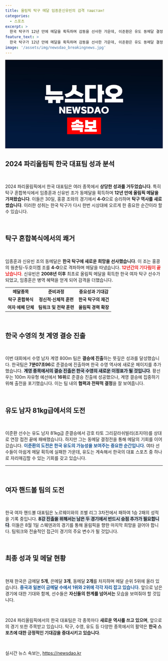```yaml
---
title: 올림픽 탁구 메달 임종훈신유빈의 감격 ташстан!
categories:
  - 스포츠
excerpt: >
  한국 탁구가 12년 만에 메달을 획득하며 감동을 선사한 가운데, 이준환은 유도 동메달 결정전에 나선다. 수영팀도 결승 진출을 확정짓는 등 한국 선수단의 활약이 기대된다!
feature_text: >
  한국 탁구가 12년 만에 메달을 획득하며 감동을 선사한 가운데, 이준환은 유도 동메달 결정전에 나선다. 수영팀도 결승 진출을 확정짓는 등 한국 선수단의 활약이 기대된다!
image: '/assets/img/newsdao_breakingnews.jpg'
---
```


<p><img src="/assets/img/newsdao_breakingnews.jpg" alt="koreaapp 속보" /></p>

<h2 data-ke-size="size26">2024 파리올림픽 한국 대표팀 성과 분석</h2>

<p data-ke-size="size16">&nbsp;</p>

<p>2024 파리올림픽에서 한국 대표팀은 여러 종목에서 <strong>상당한 성과를 거두었습니다</strong>. 특히 탁구 혼합복식에서 임종훈과 신유빈 조가 동메달을 획득하며 <strong>12년 만에 올림픽 메달을 가져왔습니다</strong>. 이들은 30일, 홍콩 조와의 경기에서 <strong>4-0</strong>으로 승리하며 <strong>탁구 역사를 새로 썼습니다</strong>. 이러한 성취는 한국 탁구가 다시 한번 시상대에 오르게 한 중요한 순간이라 할 수 있습니다.</p>

<p data-ke-size="size16">&nbsp;</p>

<h2 data-ke-size="size26">탁구 혼합복식에서의 쾌거</h2>

<p data-ke-size="size16">&nbsp;</p>

<p>임종훈과 신유빈 조의 동메달은 <strong>한국 탁구에 새로운 희망을 선사했습니다</strong>. 이 조는 홍콩의 웡춘팅-두호이켐 조를 <strong>4-0</strong>으로 격파하며 메달을 따냈습니다. <b><span style="color: #ee2323;">12년간의 기다림이 끝났습니다</span></b>. 신유빈은 <strong>2008년 이후</strong> 최초로 올림픽 메달을 획득한 한국 여자 탁구 선수가 되었고, 임종훈은 병역 혜택을 얻게 되어 감격을 더했습니다. </p>

<table>
<tr>
<td style="text-align: center; height: 17px;"><b>메달종목</b></td>
<td style="text-align: center; height: 17px;"><b>준비과정</b></td>
<td style="text-align: center; height: 17px;"><b>중요성과 기대감</b></td>
</tr>
<tr>
<td style="text-align: center; height: 17px;"><b>탁구 혼합복식</b></td>
<td style="text-align: center; height: 17px;"><b>정신적·신체적 훈련</b></td>
<td style="text-align: center; height: 17px;"><b>한국 탁구의 재건</b></td>
</tr>
<tr>
<td style="text-align: center; height: 17px;"><b>여자 에페 단체</b></td>
<td style="text-align: center; height: 17px;"><b>팀워크 및 전략 훈련</b></td>
<td style="text-align: center; height: 17px;"><b>올림픽 경력 확장</b></td>
</tr>
</table>

<p data-ke-size="size16">&nbsp;</p>

<h2 data-ke-size="size26">한국 수영의 첫 계영 결승 진출</h2>

<p data-ke-size="size16">&nbsp;</p>

<p>이번 대회에서 수영 남자 계영 800m 팀은 <strong>결승에 진출</strong>하는 뜻깊은 성과를 달성했습니다. 한국팀은 <strong>7분07초96</strong>로 준결승에 진출하며 한국 수영 역사에 새로운 페이지를 추가했습니다. <b><span style="background-color: #21538527;">계영 종목에서의 결승 진출은 한국 수영의 새로운 이정표가 될 것입니다</span></b>. 황선우는 100m 자유형 예선에서 <strong>16위</strong>로 준결승 진출에 성공했으나, 계영 결승에 집중하기 위해 출전을 포기했습니다. 이는 팀 내의 <strong>협력과 전략적 결정</strong>을 잘 보여줍니다.</p>

<p data-ke-size="size16">&nbsp;</p>

<h2 data-ke-size="size26">유도 남자 81kg급에서의 도전</h2>

<p data-ke-size="size16">&nbsp;</p>

<p>이준환 선수는 유도 남자 81kg급 준결승에서 강호 타토 그리갈라쉬빌리(조지아)를 상대로 연장 접전 끝에 패배했습니다. 하지만 그는 동메달 결정전을 통해 메달의 기회를 이어갔습니다. <b><span style="color: #1a5490;">이준환의 도전은 한국 유도의 가능성을 보여주는 중요한 순간입니다</span></b>. 여타 선수들이 아쉽게 메달 획득에 실패한 가운데, 유도는 계속해서 한국의 대표 스포츠 중 하나로 자리매김할 수 있는 기회를 갖고 있습니다.</p>

<hr/>

<p data-ke-size="size16">&nbsp;</p>

<h2 data-ke-size="size26">여자 핸드볼 팀의 도전</h2>

<p data-ke-size="size16">&nbsp;</p>

<p>한국 여자 핸드볼 대표팀은 노르웨이와의 조별 리그 3차전에서 패하여 1승 2패의 성적을 기록 중입니다. <b><span style="background-color: #21538527;">8강 진출을 위해서는 남은 두 경기에서 반드시 승점 추가가 필요합니다</span></b>. 이들은 8월 1일 스웨덴과의 경기를 통해 올림픽을 향한 마지막 희망을 걸어야 합니다. 팀워크와 전술적인 접근이 경기의 주요 변수가 될 것입니다.</p>

<p data-ke-size="size16">&nbsp;</p>

<h2 data-ke-size="size26">최종 성과 및 메달 현황</h2>

<p data-ke-size="size16">&nbsp;</p>

<p>현재 한국은 금메달 <strong>5개</strong>, 은메달 <strong>3개</strong>, 동메달 <strong>2개</strong>를 차지하며 메달 순위 5위에 올라 있습니다. <b><span style="color: #1a5490;">중국과 일본이 금메달 수에서 1위와 2위에 각각 자리 잡고 있습니다</span></b>. 앞으로 남은 경기에 대한 기대와 함께, 선수들은 <strong>자신들의 한계를 넘어서는</strong> 모습을 보여줘야 할 것입니다. </p>

<p data-ke-size="size16">&nbsp;</p>

<p>2024 파리올림픽에서의 한국 대표팀은 각 종목마다 <strong>새로운 역사를 쓰고 있으며</strong>, 앞으로의 경기 또한 주목받고 있습니다. 탁구, 수영, 유도 등 다양한 종목에서의 활약은 <strong>한국 스포츠에 대한 긍정적인 기대감을 증대시키고 있습니다</strong>. </p>

<p data-ke-size="size16">&nbsp;</p>
실시간 뉴스 속보는, <a href="https://newsdao.kr" rel="dofollow">https://newsdao.kr</a>


